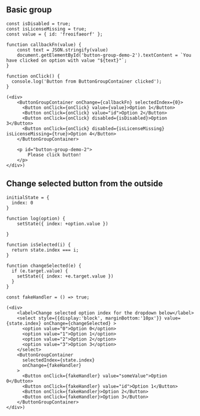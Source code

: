 ## Basic group

    const isDisabled = true;
    const isLicenseMissing = true;
    const value = { id: 'freoifaeorf' };

    function callbackFn(value) {
        const text = JSON.stringify(value)
        document.getElementById('button-group-demo-2').textContent = `You have clicked on option with value "${text}"`;
    }

    function onClick() {
      console.log('Button from ButtonGroupContainer clicked');
    }

    (<div>
        <ButtonGroupContainer onChange={callbackFn} selectedIndex={0}>
          <Button onClick={onClick} value={value}>Option 1</Button>
          <Button onClick={onClick} value="id">Option 2</Button>
          <Button onClick={onClick} disabled={isDisabled}>Option 3</Button>
          <Button onClick={onClick} disabled={isLicenseMissing} isLicenseMissing={true}>Option 4</Button>
        </ButtonGroupContainer>

        <p id="button-group-demo-2">
            Please click button!
        </p>
    </div>)

## Change selected button from the outside

    initialState = {
      index: 0
    }

    function log(option) {
        setState({ index: +option.value })

    }

    function isSelected(i) {
      return state.index === i;
    }

    function changeSelected(e) {
      if (e.target.value) {
        setState({ index: +e.target.value })
      }
    }

    const fakeHandler = () => true;

    (<div>
        <label>Change selected option index for the dropdown below</label>
        <select style={{display:'block', marginBottom:'10px'}} value={state.index} onChange={changeSelected} >
          <option value="0">Option 0</option>
          <option value="1">Option 1</option>
          <option value="2">Option 2</option>
          <option value="3">Option 3</option>
        </select>
        <ButtonGroupContainer
          selectedIndex={state.index}
          onChange={fakeHandler}
        >
          <Button onClick={fakeHandler} value="someValue">Option 0</Button>
          <Button onClick={fakeHandler} value="id">Option 1</Button>
          <Button onClick={fakeHandler}>Option 2</Button>
          <Button onClick={fakeHandler}>Option 3</Button>
        </ButtonGroupContainer>
    </div>)
